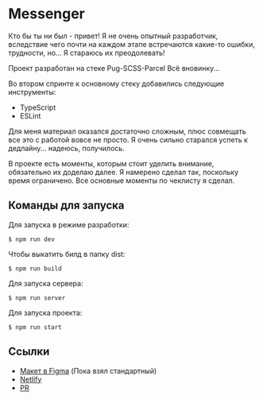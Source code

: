 # Messenger
Кто бы ты ни был - привет!
Я не очень опытный разработчик, вследствие чего почти на каждом этапе
встречаются какие-то ошибки, трудности, но... Я стараюсь их преодолевать!

Проект разработан на стеке Pug-SCSS-Parcel
Всё вновинку...

Во втором спринте к основному стеку добавились следующие инструменты:

- TypeScript
- ESLint

Для меня материал оказался достаточно сложным, плюс совмещать все это с работой вовсе не просто. Я очень сильно старался успеть к дедлайну... надеюсь, получилось.

В проекте есть моменты, которым стоит уделить внимание, обязательно их доделаю далее. Я намерено сделал так, поскольку время ограничено. Все основные моменты по чеклисту я сделал.


## Команды для запуска
Для запуска в режиме разработки:
```
$ npm run dev
```
Чтобы выкатить билд в папку dist:
```
$ npm run build
```
Для запуска сервера:
```
$ npm run server
```
Для запуска проекта:
```
$ npm run start
```

## Ссылки

- [Макет в Figma](https://www.figma.com/file/24EUnEHGEDNLdOcxg7ULwV/Chat?node-id=0%3A1) (Пока взял стандартный)
- [Netlify](https://vigilant-albattani-135a28.netlify.app/)
- [PR](https://github.com/RX-ON/middle.messenger.praktikum.yandex/pull/2)

